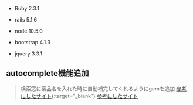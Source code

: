 - Ruby 2.3.1

- rails 5.1.6

- node 10.5.0

- bootstrap 4.1.3

- jquery 3.3.1


## autocomplete機能追加
> 検索窓に薬品名を入れた時に自動補完してくれるようにgemを追加 [参考にしたサイト](http://techblog.kyamanak.com/entry/2018/06/03/170603){:target="_blank"}
<a href="http://techblog.kyamanak.com/entry/2018/06/03/170603" target="_blank">参考にしたサイト</a>
